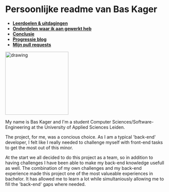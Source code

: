 # Persoonlijke readme van Bas Kager

- **[Leerdoelen & uitdagingen](#leerdoelen--uitdagingen)**
- **[Onderdelen waar ik aan gewerkt heb](#onderdelen-waar-ik-aan-gewerkt-heb)**
- **[Conclusie](#conclusie)**
- **[Progressie blog](https://github.com/baskager/redesign-minor-web-dev/blob/develop/docs/process/bas.md)**
- **[Mijn pull requests](https://github.com/baskager/redesign-minor-web-dev/pulls?utf8=%E2%9C%93&q=author%3Abaskager+)**

<img src="https://avatars3.githubusercontent.com/u/5838517?s=460&v=4" alt="drawing" width="200px"/>

My name is Bas Kager and I'm a student Computer Sciences/Software-Engineering at the University of Applied Sciences Leiden.

The project, for me, was a concious choice. As I am a typical 'back-end' developer, I felt like I really needed to challenge myself with front-end tasks to get the most out of this minor.

At the start we all decided to do this project as a team, so in addition to having challenges I have been able to make my back-end knowledge usefull as well. The combination of my own challenges and my back-end experience made this project one of the most valueable experiences in bachelor. It has allowed me to learn a lot while simultaniously allowing me to fill the 'back-end' gaps where needed.
